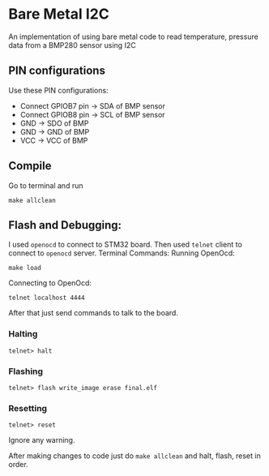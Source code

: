 # Bare Metal I2C
An implementation of using bare metal code to read temperature, pressure data from a BMP280 sensor using I2C

## PIN configurations
Use these PIN configurations: 
- Connect GPIOB7 pin -> SDA of BMP sensor
- Connect GPIOB8 pin -> SCL of BMP sensor
- GND -> SDO of BMP
- GND -> GND of BMP
- VCC -> VCC of BMP

## Compile

Go to terminal and run
```
make allclean
```

## Flash and Debugging:
I used `openocd` to connect to STM32 board. Then used `telnet` client to connect to `openocd` server.
Terminal Commands:
Running OpenOcd:
```
make load
```
Connecting to OpenOcd:
```
telnet localhost 4444
```

After that just send commands to talk to the board.

### Halting
```
telnet> halt
```
### Flashing
```
telnet> flash write_image erase final.elf
```
### Resetting
```
telnet> reset
```

Ignore any warning.

After making changes to code just do `make allclean` and halt, flash, reset in order.





